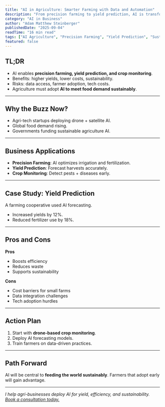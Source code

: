 ```yaml
---
title: "AI in Agriculture: Smarter Farming with Data and Automation"
description: "From precision farming to yield prediction, AI is transforming agriculture. Learn how it improves efficiency and sustainability."
category: "AI in Business"
author: "Adam Matthew Steinberger"
publishedDate: "2025-09-04"
readTime: "16 min read"
tags: ["AI Agriculture", "Precision Farming", "Yield Prediction", "Sustainable Farming"]
featured: false
---
```


## TL;DR
- AI enables **precision farming, yield prediction, and crop monitoring**.  
- Benefits: higher yields, lower costs, sustainability.  
- Risks: data access, farmer adoption, tech costs.  
- Agriculture must adopt **AI to meet food demand sustainably**.  

---

## Why the Buzz Now?

- Agri-tech startups deploying drone + satellite AI.  
- Global food demand rising.  
- Governments funding sustainable agriculture AI.  

---

## Business Applications

- **Precision Farming**: AI optimizes irrigation and fertilization.  
- **Yield Prediction**: Forecast harvests accurately.  
- **Crop Monitoring**: Detect pests + diseases early.  

---

## Case Study: Yield Prediction

A farming cooperative used AI forecasting.  
- Increased yields by 12%.  
- Reduced fertilizer use by 18%.  

---

## Pros and Cons

**Pros**  
- Boosts efficiency  
- Reduces waste  
- Supports sustainability  

**Cons**  
- Cost barriers for small farms  
- Data integration challenges  
- Tech adoption hurdles  

---

## Action Plan

1. Start with **drone-based crop monitoring**.  
2. Deploy AI forecasting models.  
3. Train farmers on data-driven practices.  

---

## Path Forward

AI will be central to **feeding the world sustainably**. Farmers that adopt early will gain advantage.  

---

*I help agri-businesses deploy AI for yield, efficiency, and sustainability. [Book a consultation today.](/services/ai-consulting)*
